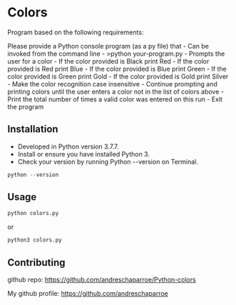 # Colors

Program based on the following requirements:

Please provide a Python console program (as a py file) that
    - Can be invoked from the command line
    - >python your-program.py
    - Prompts the user for a color
    - If the color provided is Black print Red
    - If the color provided is Red print Blue
    - If the color provided is Blue print Green
    - If the color provided is Green print Gold
    - If the color provided is Gold print Silver
    - Make the color recognition case insensitive
    - Continue prompting and printing colors until the user enters a color not in the list of colors above
    - Print the total number of times a valid color was entered on this run
    - Exit the program

## Installation

- Developed in Python version 3.7.7.
- Install or ensure you have installed Python 3.
- Check your version by running Python --version on Terminal.

```python
python --version
```

## Usage

```python
python colors.py
```

or

```python
python3 colors.py
```


## Contributing

github repo: https://github.com/andreschaparroe/Python-colors

My github profile: https://github.com/andreschaparroe

